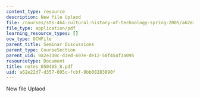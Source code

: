 ```yaml
---
content_type: resource
description: New file Uplaod
file: /courses/sts-464-cultural-history-of-technology-spring-2005/a62e22d7d357095cfcbf9bb08283890f_notes_050405_8.pdf
file_type: application/pdf
learning_resource_types: []
ocw_type: OCWFile
parent_title: Seminar Discussions
parent_type: CourseSection
parent_uid: 9a2e330c-d3ed-697e-de12-50f454f3a095
resourcetype: Document
title: notes_050405_8.pdf
uid: a62e22d7-d357-095c-fcbf-9bb08283890f
---
```

New file Uplaod

